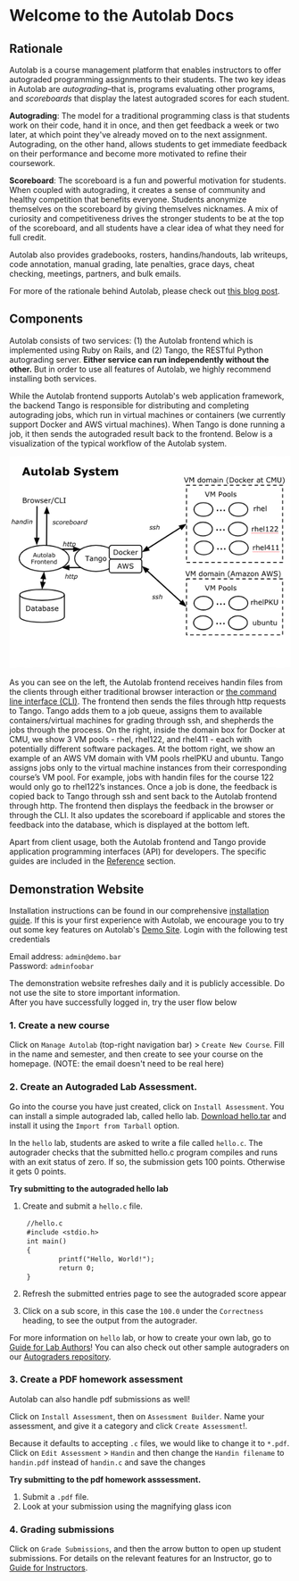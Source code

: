 # Welcome to the Autolab Docs

## Rationale

Autolab is a course management platform that enables instructors to offer autograded programming assignments to their students. The two key ideas in Autolab are _autograding_–that is, programs evaluating other programs, and _scoreboards_ that display the latest autograded scores for each student.

<b>Autograding</b>: The model for a traditional programming class is that students work on their code, hand it in once, and then get feedback a week or two later, at which point they've already moved on to the next assignment. Autograding, on the other hand, allows students to get immediate feedback on their performance and become more motivated to refine their coursework.

<b>Scoreboard</b>: The scoreboard is a fun and powerful motivation for students. When coupled with autograding, it creates a sense of community and healthy competition that benefits everyone. Students anonymize themselves on the scoreboard by giving themselves nicknames. A mix of curiosity and competitiveness drives the stronger students to be at the top of the scoreboard, and all students have a clear idea of what they need for full credit.

Autolab also provides gradebooks, rosters, handins/handouts, lab writeups, code annotation, manual grading, late penalties, grace days, cheat checking, meetings, partners, and bulk emails.

For more of the rationale behind Autolab, please check out <a href="https://autolab.github.io/2015/03/autolab-autograding-for-all/" target="_blank">this blog post</a>.

<!-- For information on how to use Autolab for your course see the [Guide for Instructors](/instructors). To learn how to write an autograded lab see the [Guide for Lab Authors](/lab). 
 -->
## Components

Autolab consists of two services: (1) the Autolab frontend which is implemented using Ruby on Rails, and (2) Tango, the RESTful Python autograding server. <b>Either service can run independently without the other.</b> But in order to use all features of Autolab, we highly recommend installing both services.

While the Autolab frontend supports Autolab's web application framework, the backend Tango is responsible for distributing and completing autograding jobs, which run in virtual machines or containers (we currently support Docker and AWS virtual machines). When Tango is done running a job, it then sends the autograded result back to the frontend. Below is a visualization of the typical workflow of the Autolab system.

![Autolab System](/images/autolab_system.png)

As you can see on the left, the Autolab frontend receives handin files from the clients through either traditional browser interaction or [the command line interface (CLI)](/command-line-interface). The frontend then sends the files through http requests to Tango. Tango adds them to a job queue, assigns them to available containers/virtual machines for grading through ssh, and shepherds the jobs through the process. On the right, inside the domain box for Docker at CMU, we show 3 VM pools - rhel, rhel122, and rhel411 - each with potentially different software packages. At the bottom right, we show an example of an AWS VM domain with VM pools rhelPKU and ubuntu. Tango assigns jobs only to the virtual machine instances from their corresponding course’s VM pool. For example, jobs with handin files for the course 122 would only go to rhel122’s instances. Once a job is done, the feedback is copied back to Tango through ssh and sent back to the Autolab frontend through http. The frontend then displays the feedback in the browser or through the CLI. It also updates the scoreboard if applicable and stores the feedback into the database, which is displayed at the bottom left.

Apart from client usage, both the Autolab frontend and Tango provide application programming interfaces (API) for developers. The specific guides are included in the [Reference](/reference) section.

## Demonstration Website
Installation instructions can be found in our comprehensive [installation guide](/installation/overview). If this is your first experience with Autolab, we encourage you to try out some key features on Autolab's <a href="https://nightly.autolabproject.com" target="_blank">Demo Site</a>. Login with the following test credentials

Email address: `admin@demo.bar`  
Password: `adminfoobar`

The demonstration website refreshes daily and it is publicly accessible. Do not use the site to store important information.  
After you have successfully logged in, try the user flow below 

### 1. Create a new course 
Click on `Manage Autolab` (top-right navigation bar) > `Create New Course`. Fill in the name and semester, and then create to see your course on the homepage. (NOTE: the email doesn't need to be real here)

### 2. Create an Autograded Lab Assessment. 
Go into the course you have just created, click on `Install Assessment`. You can install a simple autograded lab, called hello lab.
[Download hello.tar](https://github.com/autolab/Autolab/raw/master/examples/hello.tar) and install it using the `Import from Tarball` option. 

In the `hello` lab, students are asked to write a file called `hello.c`. The autograder checks that the submitted hello.c program compiles and runs with an exit status of zero. If so, the submission gets 100 points. Otherwise it gets 0 points. 

**Try submitting to the autograded hello lab**

1. Create and submit a `hello.c` file. 
       
        //hello.c
        #include <stdio.h>
        int main()
        {
                printf("Hello, World!");
                return 0;
        }

2. Refresh the submitted entries page to see the autograded score appear
3. Click on a sub score, in this case the `100.0` under the `Correctness` heading, to see the output from the autograder.

For more information on `hello` lab, or how to create your own lab, go to [Guide for Lab Authors](/lab)! You can also check out other sample autograders on our [Autograders repository](https://github.com/autolab/autograders-examples).

### 3. Create a PDF homework assessment
Autolab can also handle pdf submissions as well!

Click on `Install Assessment`, then on `Assessment Builder`. Name your assessment, and give it a category and click `Create Assessment`!. 

Because it defaults to accepting `.c` files, we would like to change it to `*.pdf`. Click on `Edit Assessment` > `Handin` and then change the `Handin filename` to `handin.pdf` instead of `handin.c` and save the changes

**Try submitting to the pdf homework asssessment.**

1. Submit a `.pdf` file.
2. Look at your submission using the magnifying glass icon

### 4. Grading submissions
Click on `Grade Submissions`, and then the arrow button to open up student submissions. For details on the relevant features for an Instructor, go to [Guide for Instructors](/instructors).
